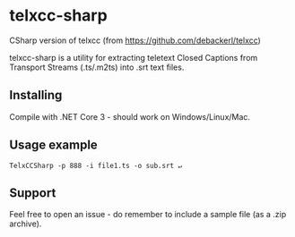 # telxcc-sharp
CSharp version of telxcc (from https://github.com/debackerl/telxcc)

telxcc-sharp is a utility for extracting teletext Closed Captions from Transport Streams (.ts/.m2ts) into .srt text files.

## Installing

Compile with .NET Core 3 - should work on Windows/Linux/Mac.

## Usage example

    TelxCCSharp -p 888 -i file1.ts -o sub.srt ↵

## Support
Feel free to open an issue - do remember to include a sample file (as a .zip archive).
